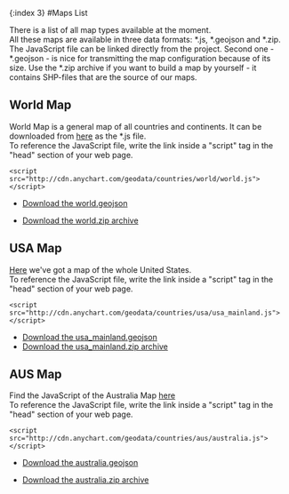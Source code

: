 {:index 3}
#Maps List

There is a list of all map types available at the moment.
<br>
All these maps are available in three data formats: *.js,  *.geojson and *.zip. The JavaScript file can be linked directly from the project. 
Second one - *.geojson - is nice for transmitting the map configuration because of its size. Use the *.zip archive if you want to build a map by yourself - it contains
SHP-files that are the source of our maps. 

## World Map

World Map is a general map of all countries and continents. It can be downloaded from [here](http://cdn.anychart.com/geodata/world/world.js) as the *.js file. 
<br>
To reference the JavaScript file, write the link inside a "script" tag in the "head" section of your web page.

```
<script src="http://cdn.anychart.com/geodata/countries/world/world.js"></script>
```

 - [Download the world.geojson](http://cdn.anychart.com/geodata/world/world.geojson)
 
 - [Download the world.zip archive](http://cdn.anychart.com/geodata/world/world.zip)
 
 
## USA Map

[Here](http://cdn.anychart.com/geodata/countries/usa/usa_mainland.js) we've got a map of the whole United States.
<br>
To reference the JavaScript file, write the link inside a "script" tag in the "head" section of your web page.

```
<script src="http://cdn.anychart.com/geodata/countries/usa/usa_mainland.js"></script>
```

 - [Download the usa_mainland.geojson](http://cdn.anychart.com/geodata/countries/usa/usa_mainland.geojson)
 - [Download the usa_mainland.zip archive](http://cdn.anychart.com/geodata/countries/usa/usa_mainland.zip)
 
 
## AUS Map

Find the JavaScript of the Australia Map [here](http://cdn.anychart.com/geodata/countries/aus/australia.js)
<br>
To reference the JavaScript file, write the link inside a "script" tag in the "head" section of your web page.

```
<script src="http://cdn.anychart.com/geodata/countries/aus/australia.js"></script>
```

 - [Download the australia.geojson](http://cdn.anychart.com/geodata/countries/aus/australia.geojson)
 
 - [Download the australia.zip archive](http://cdn.anychart.com/geodata/countries/aus/australia.zip)
 

